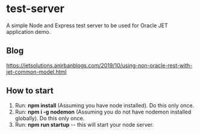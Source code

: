 # test-server
A simple Node and Express test server to be used for Oracle JET application demo.

## Blog
https://jetsolutions.anirbanblogs.com/2019/10/using-non-oracle-rest-with-jet-common-model.html

## How to start
1. Run: **npm install** (Assuming you have node installed). Do this only once.
2. Run: **npm i -g nodemon** (Assuming you do not have nodemon installed globally). Do this only once.
3. Run: **npm run startup** -- this will start your node server.
